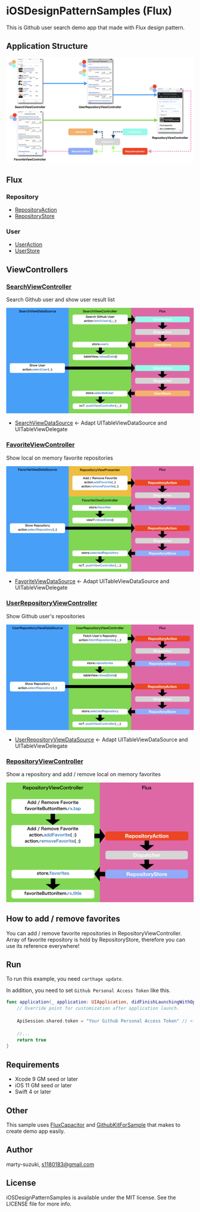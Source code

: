 # iOSDesignPatternSamples (Flux)

This is Github user search demo app that made with Flux design pattern.

## Application Structure

![](./Images/structure.png)

## Flux

### Repository

- [RepositoryAction](./iOSDesignPatternSamples/Sources/Common/Flux/Repository/RepositoryAction.swift)
- [RepositoryStore](./iOSDesignPatternSamples/Sources/Common/Flux/Repository/RepositoryStore.swift)

### User

- [UserAction](./iOSDesignPatternSamples/Sources/Common/Flux/User/UserAction.swift)
- [UserStore](./iOSDesignPatternSamples/Sources/Common/Flux/User/UserStore.swift)


## ViewControllers

### [SearchViewController](./iOSDesignPatternSamples/Sources/UI/Search/SearchViewController.swift)
Search Github user and show user result list

![](./Images/search.png)

- [SearchViewDataSource](./iOSDesignPatternSamples/Sources/UI/Search/SearchViewDataSource.swift) <- Adapt UITableViewDataSource and UITableViewDelegate

### [FavoriteViewController](./iOSDesignPatternSamples/Sources/UI/Favorite/FavoriteViewController.swift)
Show local on memory favorite repositories

![](./Images/favorite.png)

- [FavoriteViewDataSource](./iOSDesignPatternSamples/Sources/UI/Favorite/FavoriteViewDataSource.swift) <- Adapt UITableViewDataSource and UITableViewDelegate

### [UserRepositoryViewController](./iOSDesignPatternSamples/Sources/UI/UserRepository/UserRepositoryViewController.swift)
Show Github user's repositories

![](./Images/user_repository.png)

- [UserRepositoryViewDataSource](./iOSDesignPatternSamples/Sources/UI/UserRepository/UserRepositoryViewDataSource.swift) <- Adapt UITableViewDataSource and UITableViewDelegate

### [RepositoryViewController](./iOSDesignPatternSamples/Sources/UI/Repository/RepositoryViewController.swift)
Show a repository and add / remove local on memory favorites

![](./Images/repository.png)

## How to add / remove favorites

You can add / remove favorite repositories in RepositoryViewController. Array of favorite repository is hold by RepositoryStore, therefore you can use its reference everywhere!

## Run

To run this example, you need `carthage update`.

In addition, you need to set `Github Personal Access Token` like this.

```swift
func application(_ application: UIApplication, didFinishLaunchingWithOptions launchOptions: [UIApplicationLaunchOptionsKey: Any]?) -> Bool {
    // Override point for customization after application launch.

    ApiSession.shared.token = "Your Github Personal Access Token" // <- here

    //...
    return true
}
```

## Requirements

- Xcode 9 GM seed or later
- iOS 11 GM seed or later
- Swift 4 or later

## Other

This sample uses [FluxCapacitor](https://github.com/marty-suzuki/FluxCapacitor) and  [GithubKitForSample](https://github.com/marty-suzuki/GithubKitForSample) that makes to create demo app easily.

## Author

marty-suzuki, s1180183@gmail.com

## License

iOSDesignPatternSamples is available under the MIT license. See the LICENSE file for more info.
